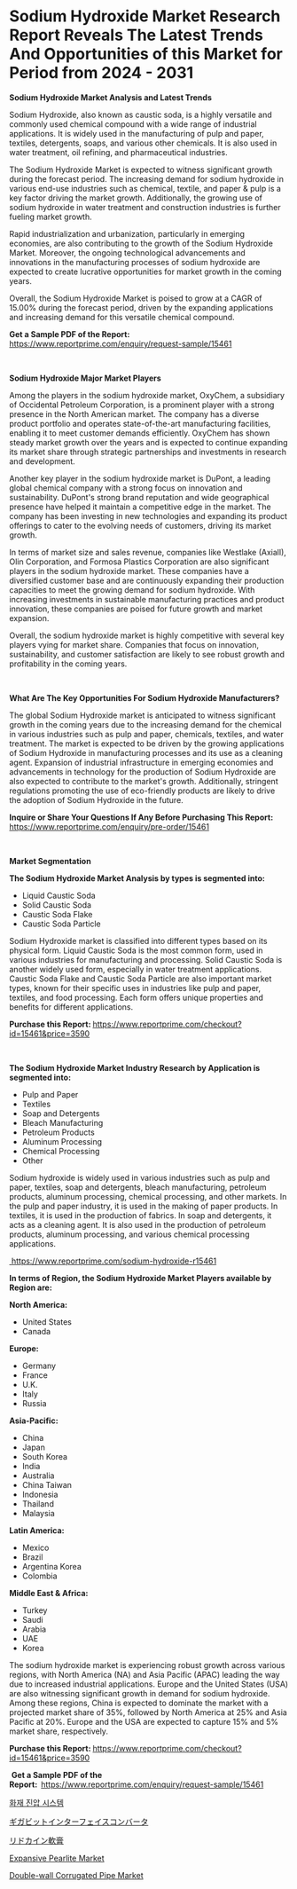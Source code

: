 <p><h1>Sodium Hydroxide Market Research Report Reveals The Latest Trends And Opportunities of this Market for Period from 2024 - 2031</h1></p><p><strong>Sodium Hydroxide Market Analysis and Latest Trends</strong></p>
<p><p>Sodium Hydroxide, also known as caustic soda, is a highly versatile and commonly used chemical compound with a wide range of industrial applications. It is widely used in the manufacturing of pulp and paper, textiles, detergents, soaps, and various other chemicals. It is also used in water treatment, oil refining, and pharmaceutical industries.</p><p>The Sodium Hydroxide Market is expected to witness significant growth during the forecast period. The increasing demand for sodium hydroxide in various end-use industries such as chemical, textile, and paper & pulp is a key factor driving the market growth. Additionally, the growing use of sodium hydroxide in water treatment and construction industries is further fueling market growth.</p><p>Rapid industrialization and urbanization, particularly in emerging economies, are also contributing to the growth of the Sodium Hydroxide Market. Moreover, the ongoing technological advancements and innovations in the manufacturing processes of sodium hydroxide are expected to create lucrative opportunities for market growth in the coming years.</p><p>Overall, the Sodium Hydroxide Market is poised to grow at a CAGR of 15.00% during the forecast period, driven by the expanding applications and increasing demand for this versatile chemical compound.</p></p>
<p><strong>Get a Sample PDF of the Report:&nbsp;</strong> <a href="https://www.reportprime.com/enquiry/request-sample/15461">https://www.reportprime.com/enquiry/request-sample/15461</a></p>
<p>&nbsp;</p>
<p><strong>Sodium Hydroxide Major Market Players</strong></p>
<p><p>Among the players in the sodium hydroxide market, OxyChem, a subsidiary of Occidental Petroleum Corporation, is a prominent player with a strong presence in the North American market. The company has a diverse product portfolio and operates state-of-the-art manufacturing facilities, enabling it to meet customer demands efficiently. OxyChem has shown steady market growth over the years and is expected to continue expanding its market share through strategic partnerships and investments in research and development.</p><p>Another key player in the sodium hydroxide market is DuPont, a leading global chemical company with a strong focus on innovation and sustainability. DuPont's strong brand reputation and wide geographical presence have helped it maintain a competitive edge in the market. The company has been investing in new technologies and expanding its product offerings to cater to the evolving needs of customers, driving its market growth.</p><p>In terms of market size and sales revenue, companies like Westlake (Axiall), Olin Corporation, and Formosa Plastics Corporation are also significant players in the sodium hydroxide market. These companies have a diversified customer base and are continuously expanding their production capacities to meet the growing demand for sodium hydroxide. With increasing investments in sustainable manufacturing practices and product innovation, these companies are poised for future growth and market expansion.</p><p>Overall, the sodium hydroxide market is highly competitive with several key players vying for market share. Companies that focus on innovation, sustainability, and customer satisfaction are likely to see robust growth and profitability in the coming years.</p></p>
<p>&nbsp;</p>
<p><strong>What Are The Key Opportunities For Sodium Hydroxide Manufacturers?</strong></p>
<p><p>The global Sodium Hydroxide market is anticipated to witness significant growth in the coming years due to the increasing demand for the chemical in various industries such as pulp and paper, chemicals, textiles, and water treatment. The market is expected to be driven by the growing applications of Sodium Hydroxide in manufacturing processes and its use as a cleaning agent. Expansion of industrial infrastructure in emerging economies and advancements in technology for the production of Sodium Hydroxide are also expected to contribute to the market's growth. Additionally, stringent regulations promoting the use of eco-friendly products are likely to drive the adoption of Sodium Hydroxide in the future.</p></p>
<p><strong>Inquire or Share Your Questions If Any Before Purchasing This Report:</strong> <a href="https://www.reportprime.com/enquiry/pre-order/15461">https://www.reportprime.com/enquiry/pre-order/15461</a></p>
<p>&nbsp;</p>
<p><strong>Market Segmentation</strong></p>
<p><strong>The Sodium Hydroxide Market Analysis by types is segmented into:</strong></p>
<p><ul><li>Liquid Caustic Soda</li><li>Solid Caustic Soda</li><li>Caustic Soda Flake</li><li>Caustic Soda Particle</li></ul></p>
<p><p>Sodium Hydroxide market is classified into different types based on its physical form. Liquid Caustic Soda is the most common form, used in various industries for manufacturing and processing. Solid Caustic Soda is another widely used form, especially in water treatment applications. Caustic Soda Flake and Caustic Soda Particle are also important market types, known for their specific uses in industries like pulp and paper, textiles, and food processing. Each form offers unique properties and benefits for different applications.</p></p>
<p><strong>Purchase this Report:&nbsp;</strong><a href="https://www.reportprime.com/checkout?id=15461&price=3590">https://www.reportprime.com/checkout?id=15461&price=3590</a></p>
<p>&nbsp;</p>
<p><strong>The Sodium Hydroxide Market Industry Research by Application is segmented into:</strong></p>
<p><ul><li>Pulp and Paper</li><li>Textiles</li><li>Soap and Detergents</li><li>Bleach Manufacturing</li><li>Petroleum Products</li><li>Aluminum Processing</li><li>Chemical Processing</li><li>Other</li></ul></p>
<p><p>Sodium hydroxide is widely used in various industries such as pulp and paper, textiles, soap and detergents, bleach manufacturing, petroleum products, aluminum processing, chemical processing, and other markets. In the pulp and paper industry, it is used in the making of paper products. In textiles, it is used in the production of fabrics. In soap and detergents, it acts as a cleaning agent. It is also used in the production of petroleum products, aluminum processing, and various chemical processing applications.</p></p>
<p><a href="https://www.reportprime.com/sodium-hydroxide-r15461">&nbsp;https://www.reportprime.com/sodium-hydroxide-r15461</a></p>
<p><strong>In terms of Region, the Sodium Hydroxide Market Players available by Region are:</strong></p>
<p>
    <p> <strong> North America: </strong>
        <ul>
            <li>United States</li>
            <li>Canada</li>
        </ul>
        </p> 
    <p> <strong> Europe: </strong>
        <ul>
            <li>Germany</li>
            <li>France</li>
            <li>U.K.</li>
            <li>Italy</li>
            <li>Russia</li>
        </ul>
        </p> 
    <p> <strong> Asia-Pacific: </strong>
        <ul>
            <li>China</li>
            <li>Japan</li>
            <li>South Korea</li>
            <li>India</li>
            <li>Australia</li>
            <li>China Taiwan</li>
            <li>Indonesia</li>
            <li>Thailand</li>
            <li>Malaysia</li>
        </ul>
        </p> 
    <p> <strong> Latin America: </strong>
        <ul>
            <li>Mexico</li>
            <li>Brazil</li>
            <li>Argentina Korea</li>
            <li>Colombia</li>
        </ul>
        </p> 
    <p> <strong> Middle East & Africa: </strong>
        <ul>
            <li>Turkey</li>
            <li>Saudi</li>
            <li>Arabia</li>
            <li>UAE</li>
            <li>Korea</li>
        </ul>
    </p>
    </p>
<p><p>The sodium hydroxide market is experiencing robust growth across various regions, with North America (NA) and Asia Pacific (APAC) leading the way due to increased industrial applications. Europe and the United States (USA) are also witnessing significant growth in demand for sodium hydroxide. Among these regions, China is expected to dominate the market with a projected market share of 35%, followed by North America at 25% and Asia Pacific at 20%. Europe and the USA are expected to capture 15% and 5% market share, respectively.</p></p>
<p><strong>Purchase this Report: </strong><a href="https://www.reportprime.com/checkout?id=15461&price=3590">https://www.reportprime.com/checkout?id=15461&price=3590</a></p>
<p>&nbsp;<strong>Get a Sample PDF of the Report:&nbsp;&nbsp;</strong><a href="https://www.reportprime.com/enquiry/request-sample/15461">https://www.reportprime.com/enquiry/request-sample/15461</a></p>
<p><strong></strong></p>
<p><p><a href="https://medium.com/@genius6587678/%EC%86%8C%ED%99%94%EA%B8%B0-%EC%8B%9C%EC%9E%A5-%EA%B7%9C%EB%AA%A8%EB%8A%94-%EA%B8%80%EB%A1%9C%EB%B2%8C-%EC%82%B0%EC%97%85%EC%97%90%EC%84%9C-%EC%B5%9C%EA%B3%A0%EC%9D%98-%EB%A7%88%EC%BC%80%ED%8C%85-%EC%B1%84%EB%84%90%EC%9D%84-%EB%82%98%ED%83%80%EB%83%85%EB%8B%88%EB%8B%A4-214430a46f21">화재 진압 시스템</a></p><p><a href="https://medium.com/@amandasantosxavier51/%E3%82%AE%E3%82%AC%E3%83%93%E3%83%83%E3%83%88%E3%82%A4%E3%83%B3%E3%82%BF%E3%83%BC%E3%83%95%E3%82%A7%E3%83%BC%E3%82%B9%E3%82%B3%E3%83%B3%E3%83%90%E3%83%BC%E3%82%BF%E3%83%BC%E3%83%9E%E3%83%BC%E3%82%B1%E3%83%83%E3%83%88-2031%E5%B9%B4%E3%81%BE%E3%81%A7%E3%81%AE%E3%83%88%E3%83%AC%E3%83%B3%E3%83%89-%E4%BA%88%E6%B8%AC-%E7%AB%B6%E4%BA%89%E5%88%86%E6%9E%90-ae74d2ef43fc">ギガビットインターフェイスコンバータ</a></p><p><a href="https://medium.com/@ebbkautzer/%E3%83%AA%E3%83%89%E3%82%AB%E3%82%A4%E3%83%B3%E8%BB%9F%E8%86%8F%E5%B8%82%E5%A0%B4%E5%B1%95%E6%9C%9B-%E7%94%A3%E6%A5%AD%E6%A6%82%E6%B3%81%E3%81%A8%E4%BA%88%E6%B8%AC-2024%E5%B9%B4%E3%81%8B%E3%82%892031%E5%B9%B4-5c64f6ef1a03">リドカイン軟膏</a></p><p><a href="https://www.linkedin.com/pulse/expansive-pearlite-market-centers-aspects-growth-share-opportunity-ihvde?trackingId=9DoT2ZEy6MO015ZUe1hz7g%3D%3D">Expansive Pearlite Market</a></p><p><a href="https://www.linkedin.com/pulse/double-wall-corrugated-pipe-market-size-share-global-analysis-d9mxe?trackingId=sVjYK3GaCLCTOYg%2B79AM5w%3D%3D">Double-wall Corrugated Pipe Market</a></p></p>